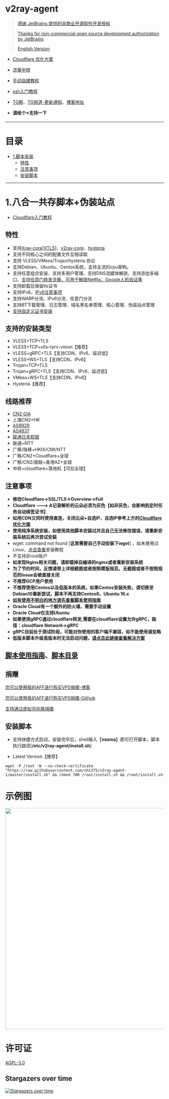 # v2ray-agent

> [感谢 JetBrains 提供的非商业开源软件开发授权](https://www.jetbrains.com/?from=v2ray-agent)

> [Thanks for non-commercial open source development authorization by JetBrains](https://www.jetbrains.com/?from=v2ray-agent)

> [English Version](https://github.com/sh1375/v2ray-agent-1/blob/master/documents/en/README_EN.md)

- [Cloudflare 优化方案](https://github.com/sh1375/v2ray-agent-1/blob/master/documents/optimize_V2Ray.md)
- [流量中转](https://github.com/sh1375/v2ray-agent-1/blob/master/documents/traffic_relay.md)
- [手动自建教程](https://github.com/sh1375/v2ray-agent-1/blob/master/documents/Cloudflare_install_manual.md)
- [ssh入门教程](https://www.v2ray-agent.com/2020-12-16-ssh%E5%85%A5%E9%97%A8%E6%95%99%E7%A8%8B)

- [TG群](https://t.me/technologyshare)、[TG频道-更新通知](https://t.me/v2rayAgentChannel)、[博客地址](https://www.v2ray-agent.com/)
- **请给个⭐支持一下**

* * *

# 目录

- [1.脚本安装](#1vlesstcptlsvlesswstlsvmesstcptlsvmesswstlstrojan-伪装站点-五合一共存脚本)
    - [特性](#特性)
    - [注意事项](#注意事项)
    - [安装脚本](#安装脚本)

* * *

# 1.八合一共存脚本+伪装站点

- [Cloudflare入门教程](https://github.com/sh1375/v2ray-agent-1/blob/master/documents/cloudflare_init.md)

## 特性
- 支持[Xray-core[XTLS]](https://github.com/XTLS/Xray-core)、[v2ray-core](https://github.com/v2fly/v2ray-core)、[hysteria](https://github.com/apernet/hysteria)
- 支持不同核心之间的配置文件互相读取
- 支持 VLESS/VMess/Trojan/hysteria 协议
- 支持Debian、Ubuntu、Centos系统，支持主流的cpu架构。
- 支持任意组合安装、支持多用户管理、支持DNS流媒体解锁、支持添加多端口、[支持任意门转发流量，可用于解锁Netflix、Google人机验证等](https://github.com/mack-a/v2ray-agent/blob/master/documents/netflix/dokodemo-unblock_netflix.md)
- 支持卸载后保留tls证书
- 支持IPv6，[IPv6注意事项](https://github.com/sh1375/v2ray-agent-1/blob/master/documents/ipv6_help.md)
- 支持WARP分流、IPv6分流、任意门分流
- 支持BT下载管理、日志管理、域名黑名单管理、核心管理、伪装站点管理
- [支持自定义证书安装](https://github.com/sh1375/v2ray-agent-1/blob/master/documents/install_tls.md)

## 支持的安装类型

- VLESS+TCP+TLS
- VLESS+TCP+xtls-rprx-vision【推荐】
- VLESS+gRPC+TLS【支持CDN、IPv6、延迟低】
- VLESS+WS+TLS【支持CDN、IPv6】
- Trojan+TCP+TLS
- Trojan+gRPC+TLS【支持CDN、IPv6、延迟低】
- VMess+WS+TLS【支持CDN、IPv6】
- Hysteria【推荐】

## 线路推荐

- [CN2 GIA](https://github.com/sh1375/v2ray-agent-1/blob/master/documents/donation_aff.md#1cn2-gia)
- 上海CN2+HK
- [AS9929](https://github.com/sh1375/v2ray-agent-1/blob/master/documents/donation_aff.md#2%E8%81%94%E9%80%9A-as9929a%E7%BD%91)
- [AS4837](https://github.com/sh1375/v2ray-agent-1/blob/master/documents/donation_aff.md#3%E8%81%94%E9%80%9A-as4837%E6%99%AE%E9%80%9A%E6%B0%91%E7%94%A8%E7%BD%91)
- [联通日本软银](https://github.com/sh1375/v2ray-agent-1/blob/master/documents/donation_aff.md#4%E8%81%94%E9%80%9A-%E6%97%A5%E6%9C%AC%E8%BD%AF%E9%93%B6)
- 联通+NTT
- 广移/珠移+HKIX/CMI/NTT
- 广移/CN2+Cloudflare+全球
- 广移/CN2/南联+香港AZ+全球
- 中转+cloudflare+落地机【可拉全球】

## 注意事项

- **修改Cloudflare->SSL/TLS->Overview->Full**
- **Cloudflare ---> A记录解析的云朵必须为灰色【如非灰色，会影响到定时任务自动续签证书】**
- **如用CDN又同时使用直连，关闭云朵+自选IP，自选IP参考上方的[Cloudflare 优化方案](https://github.com/sh1375/v2ray-agent-1/blob/master/documents/optimize_V2Ray.md)**
- **使用纯净系统安装，如使用其他脚本安装过并且自己无法修改错误，请重新安装系统后再次尝试安装**
- wget: command not found [**这里需要自己手动安装下wget**]
  ，如未使用过Linux，[点击查看](https://github.com/sh1375/v2ray-agent-1/tree/master/documents/install_tools.md)安装教程
- 不支持非root账户
- **如发现Nginx相关问题，请卸载掉自编译的nginx或者重新安装系统**
- **为了节约时间，反馈请带上详细截图或者按照模版规范，无截图或者不按照规范的issue会被直接关闭**
- **不推荐GCP用户使用**
- **不推荐使用Centos以及低版本的系统，如果Centos安装失败，请切换至Debian10重新尝试，脚本不再支持Centos6、Ubuntu 16.x**
- **[如有使用不明白的地方请先查看脚本使用指南](https://github.com/sh1375/v2ray-agent-1/blob/master/documents/how_to_use.md)**
- **Oracle Cloud有一个额外的防火墙，需要手动设置**
- **Oracle Cloud仅支持Ubuntu**
- **如果使用gRPC通过cloudflare转发,需要在cloudflare设置允许gRPC，路径：cloudflare Network->gRPC**
- **gRPC目前处于测试阶段，可能对你使用的客户端不兼容，如不能使用请忽略**
- **低版本脚本升级高版本时无法启动问题，[请点击此链接查看解决方案](https://github.com/sh1375/v2ray-agent-1/blob/master/documents/how_to_use.md#4%E4%BD%8E%E7%89%88%E6%9C%AC%E5%8D%87%E7%BA%A7%E9%AB%98%E7%89%88%E6%9C%AC%E5%90%8E%E6%97%A0%E6%B3%95%E5%90%AF%E5%8A%A8%E6%A0%B8%E5%BF%83)**

## [脚本使用指南](https://github.com/mack-a/v2ray-agent/blob/master/documents/how_to_use.md)、[脚本目录](https://github.com/sh1375/v2ray-agent-1/blob/master/documents/how_to_use.md#5脚本目录)

## 捐赠

[您可以使用我的AFF进行购买VPS捐赠-博客](https://www.v2ray-agent.com/%E6%82%A8%E5%8F%AF%E4%BB%A5%E9%80%9A%E8%BF%87%E6%88%91%E7%9A%84AFF%E8%B4%AD%E4%B9%B0vps%E6%8D%90%E8%B5%A0)

[您可以使用我的AFF进行购买VPS捐赠-Github](https://github.com/sh1375/v2ray-agent-1/blob/master/documents/donation_aff.md)

[支持通过虚拟币向我捐赠](https://github.com/sh1375/v2ray-agent-1/blob/master/documents/donation.md)

## 安装脚本

- 支持快捷方式启动，安装完毕后，shell输入【**vasma**】即可打开脚本，脚本执行路径[**/etc/v2ray-agent/install.sh**]

- Latest Version【推荐】

```
wget -P /root -N --no-check-certificate "https://raw.githubusercontent.com/sh1375/v2ray-agent-1/master/install.sh" && chmod 700 /root/install.sh && /root/install.sh
```


# 示例图

<img src="https://raw.githubusercontent.com/sh1375/v2ray-agent-1/master/fodder/install/install.jpg" width=700>

# 许可证

[AGPL-3.0](https://github.com/sh1375/v2ray-agent-1/blob/master/LICENSE)

## Stargazers over time

[![Stargazers over time](https://starchart.cc/mack-a/v2ray-agent.svg)](https://starchart.cc/mack-a/v2ray-agent)
